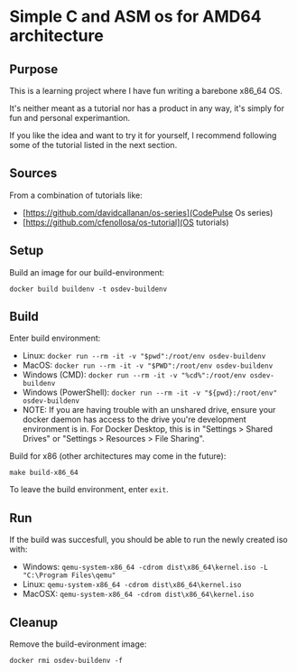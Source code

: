 # Simple C and ASM os for AMD64 architecture

## Purpose

This is a learning project where I have fun writing a barebone x86_64 OS.

It's neither meant as a tutorial nor has a product in any way, it's simply for fun and personal experimantion.

If you like the idea and want to try it for yourself, I recommend following some of the tutorial listed in the next section.

## Sources

From a combination of tutorials like:
 - [https://github.com/davidcallanan/os-series](CodePulse Os series)
 - [https://github.com/cfenollosa/os-tutorial](OS tutorials)

## Setup

Build an image for our build-environment:

```docker build buildenv -t osdev-buildenv```

## Build

Enter build environment:
- Linux: ```docker run --rm -it -v "$pwd":/root/env osdev-buildenv```
- MacOS: ```docker run --rm -it -v "$PWD":/root/env osdev-buildenv```
- Windows (CMD): ```docker run --rm -it -v "%cd%":/root/env osdev-buildenv```
- Windows (PowerShell): ```docker run --rm -it -v "${pwd}:/root/env" osdev-buildenv```
- NOTE: If you are having trouble with an unshared drive, ensure your docker daemon has access to the drive you're development environment is in. For Docker Desktop, this is in "Settings > Shared Drives" or "Settings > Resources > File Sharing".

Build for x86 (other architectures may come in the future):

```make build-x86_64```

To leave the build environment, enter ```exit```.

## Run

If the build was succesfull, you should be able to run the newly created iso with:
 - Windows: ```qemu-system-x86_64 -cdrom dist\x86_64\kernel.iso -L "C:\Program Files\qemu"```
 - Linux: ```qemu-system-x86_64 -cdrom dist\x86_64\kernel.iso```
 - MacOSX: ```qemu-system-x86_64 -cdrom dist\x86_64\kernel.iso```

## Cleanup

Remove the build-evironment image:

```docker rmi osdev-buildenv -f```
